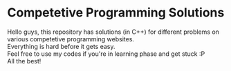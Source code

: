 
# Competetive Programming Solutions
Hello guys, this repository has solutions (in C++) for different problems on various competetive programming websites.<br>
Everything is hard before it gets easy.<br>
Feel free to use my codes if you're in learning phase and get stuck :P <br>
All the best!
